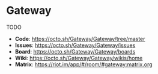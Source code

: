 # Gateway

TODO

* **Code**: https://octo.sh/Gateway/Gateway/tree/master
* **Issues**: https://octo.sh/Gateway/Gateway/issues
* **Board**: https://octo.sh/Gateway/Gateway/boards
* **Wiki**: https://octo.sh/Gateway/Gateway/wikis/home
* **Matrix**: https://riot.im/app/#/room/#gateway:matrix.org